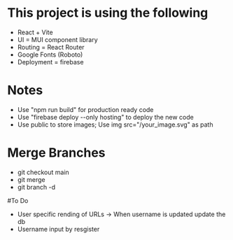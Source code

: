 # This project is using the following

- React + Vite
- UI = MUI component library
- Routing = React Router
- Google Fonts (Roboto)
- Deployment = firebase

# Notes

- Use "npm run build" for production ready code
- Use "firebase deploy --only hosting" to deploy the new code
- Use public to store images; Use img src="/your_image.svg" as path

# Merge Branches

- git checkout main
- git merge <other-branch>
- git branch -d <other-branch>

#To Do

- User specific rending of URLs -> When username is updated update the db
- Username input by resgister
